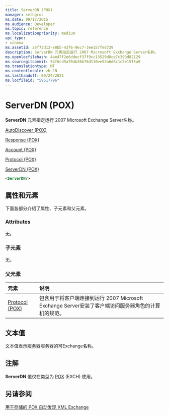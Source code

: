 ```yaml
---
title: ServerDN (POX)
manager: sethgros
ms.date: 09/17/2015
ms.audience: Developer
ms.topic: reference
ms.localizationpriority: medium
api_type:
- schema
ms.assetid: 2ef73d13-e8bb-43f6-96c7-3ee157fed739
description: ServerDN 元素指定运行 2007 Microsoft Exchange Server名称。
ms.openlocfilehash: 4ae47f2e6ddecf37f9cc13529d8ce7c393d82129
ms.sourcegitcommit: 54f6cd5a704b36b76d110ee53a6d6c1c3e15f5a9
ms.translationtype: MT
ms.contentlocale: zh-CN
ms.lasthandoff: 09/24/2021
ms.locfileid: "59517796"
---
```

# <a name="serverdn-pox"></a>ServerDN (POX)

**ServerDN** 元素指定运行 2007 Microsoft Exchange Server名称。 
  
[AutoDiscover (POX)](autodiscover-pox.md)
  
[Response (POX)](response-pox.md)
  
[Account (POX)](account-pox.md)
  
[Protocol (POX)](protocol-pox.md)
  
[ServerDN (POX)](serverdn-pox.md)
  
```xml
<ServerDN/>
```

## <a name="attributes-and-elements"></a>属性和元素

下面各部分介绍了属性、子元素和父元素。
  
### <a name="attributes"></a>Attributes

无。
  
### <a name="child-elements"></a>子元素

无。
  
### <a name="parent-elements"></a>父元素

|**元素**|**说明**|
|:-----|:-----|
|[Protocol (POX)](protocol-pox.md) <br/> |包含用于将客户端连接到运行 2007 Microsoft Exchange Server安装了客户端访问服务器角色的计算机的规范。  <br/> |
   
## <a name="text-value"></a>文本值

文本值表示服务器服务器的可Exchange名称。
  
## <a name="remarks"></a>注解

**ServerDN** 值仅在类型为 [POX](type-pox.md) (EXCH) 使用。 
  
## <a name="see-also"></a>另请参阅



[用于存储的 POX 自动发现 XML Exchange](pox-autodiscover-xml-elements-for-exchange.md)

